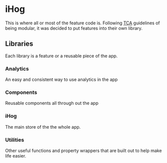 # iHog

This is where all or most of the feature code is. Following [TCA](https://github.com/pointfreeco/swift-composable-architecture) guidelines of being modular, it was decided to put features into their own library.

## Libraries

Each library is a feature or a reusable piece of the app.

### Analytics

An easy and consistent way to use analytics in the app

### Components

Reusable components all through out the app

### iHog

The main store of the the whole app.

### Utilities

Other useful functions and property wrappers that are built out to help make life easier.
